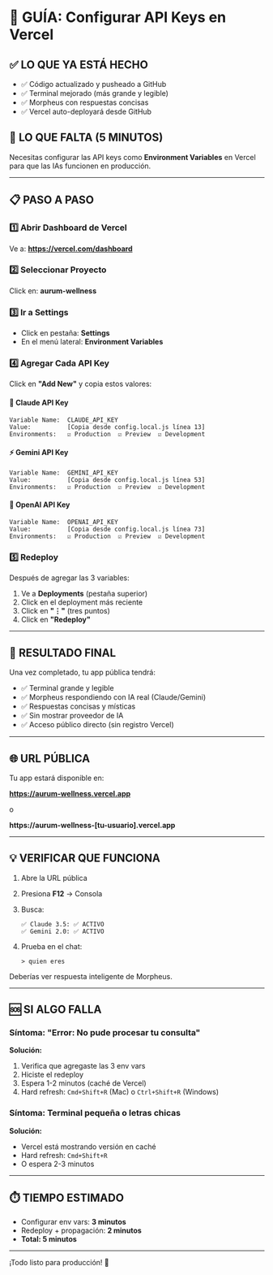 # 🔱 GUÍA: Configurar API Keys en Vercel

## ✅ LO QUE YA ESTÁ HECHO

- ✅ Código actualizado y pusheado a GitHub
- ✅ Terminal mejorado (más grande y legible)
- ✅ Morpheus con respuestas concisas
- ✅ Vercel auto-deployará desde GitHub

## 🎯 LO QUE FALTA (5 MINUTOS)

Necesitas configurar las API keys como **Environment Variables** en Vercel para que las IAs funcionen en producción.

---

## 📋 PASO A PASO

### 1️⃣ Abrir Dashboard de Vercel

Ve a: **https://vercel.com/dashboard**

### 2️⃣ Seleccionar Proyecto

Click en: **aurum-wellness**

### 3️⃣ Ir a Settings

- Click en pestaña: **Settings**
- En el menú lateral: **Environment Variables**

### 4️⃣ Agregar Cada API Key

Click en **"Add New"** y copia estos valores:

#### 🧠 Claude API Key

```
Variable Name:  CLAUDE_API_KEY
Value:          [Copia desde config.local.js línea 13]
Environments:   ☑ Production  ☑ Preview  ☑ Development
```

#### ⚡ Gemini API Key

```
Variable Name:  GEMINI_API_KEY
Value:          [Copia desde config.local.js línea 53]
Environments:   ☑ Production  ☑ Preview  ☑ Development
```

#### 🤖 OpenAI API Key

```
Variable Name:  OPENAI_API_KEY
Value:          [Copia desde config.local.js línea 73]
Environments:   ☑ Production  ☑ Preview  ☑ Development
```

### 5️⃣ Redeploy

Después de agregar las 3 variables:

1. Ve a **Deployments** (pestaña superior)
2. Click en el deployment más reciente
3. Click en **"⋮"** (tres puntos)
4. Click en **"Redeploy"**

---

## 🎉 RESULTADO FINAL

Una vez completado, tu app pública tendrá:

- ✅ Terminal grande y legible
- ✅ Morpheus respondiendo con IA real (Claude/Gemini)
- ✅ Respuestas concisas y místicas
- ✅ Sin mostrar proveedor de IA
- ✅ Acceso público directo (sin registro Vercel)

---

## 🌐 URL PÚBLICA

Tu app estará disponible en:

**https://aurum-wellness.vercel.app**

o

**https://aurum-wellness-[tu-usuario].vercel.app**

---

## 💡 VERIFICAR QUE FUNCIONA

1. Abre la URL pública
2. Presiona **F12** → Consola
3. Busca:
   ```
   ✅ Claude 3.5: ✅ ACTIVO
   ✅ Gemini 2.0: ✅ ACTIVO
   ```

4. Prueba en el chat:
   ```
   > quien eres
   ```

Deberías ver respuesta inteligente de Morpheus.

---

## 🆘 SI ALGO FALLA

### Síntoma: "Error: No pude procesar tu consulta"

**Solución:**
1. Verifica que agregaste las 3 env vars
2. Hiciste el redeploy
3. Espera 1-2 minutos (caché de Vercel)
4. Hard refresh: `Cmd+Shift+R` (Mac) o `Ctrl+Shift+R` (Windows)

### Síntoma: Terminal pequeña o letras chicas

**Solución:**
- Vercel está mostrando versión en caché
- Hard refresh: `Cmd+Shift+R`
- O espera 2-3 minutos

---

## ⏱️ TIEMPO ESTIMADO

- Configurar env vars: **3 minutos**
- Redeploy + propagación: **2 minutos**
- **Total: 5 minutos**

---

¡Todo listo para producción! 🚀
